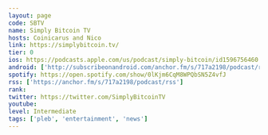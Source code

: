 ```yaml
---
layout: page
code: SBTV
name: Simply Bitcoin TV
hosts: Coinicarus and Nico
link: https://simplybitcoin.tv/
tier: 0
ios: https://podcasts.apple.com/us/podcast/simply-bitcoin/id1596756460
android: ['http://subscribeonandroid.com/anchor.fm/s/717a2198/podcast/rss']
spotify: https://open.spotify.com/show/0lKjm6CqM8WPQbSN5Z4vfJ
rss: ['https://anchor.fm/s/717a2198/podcast/rss']
rank: 
twitter: https://twitter.com/SimplyBitcoinTV
youtube: 
level: Intermediate
tags: ['pleb', 'entertainment', 'news']
---
```

